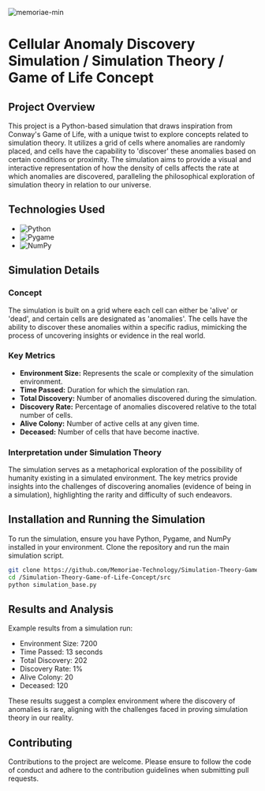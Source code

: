 
![memoriae-min](https://github.com/Memoriae-Technology/Simulation-Theory-Game-of-Life-Concept/assets/81470496/6e897766-0662-4fe9-9855-07d3cc163ffb)


# Cellular Anomaly Discovery Simulation / Simulation Theory / Game of Life Concept

## Project Overview
This project is a Python-based simulation that draws inspiration from Conway's Game of Life, with a unique twist to explore concepts related to simulation theory. It utilizes a grid of cells where anomalies are randomly placed, and cells have the capability to 'discover' these anomalies based on certain conditions or proximity. The simulation aims to provide a visual and interactive representation of how the density of cells affects the rate at which anomalies are discovered, paralleling the philosophical exploration of simulation theory in relation to our universe.

## Technologies Used
- ![Python](https://img.shields.io/badge/Python-3776AB?style=for-the-badge&logo=python&logoColor=white)
- ![Pygame](https://img.shields.io/badge/Pygame-3776AB?style=for-the-badge&logo=pygame&logoColor=white)
- ![NumPy](https://img.shields.io/badge/NumPy-3776AB?style=for-the-badge&logo=numpy&logoColor=white)

## Simulation Details

### Concept
The simulation is built on a grid where each cell can either be 'alive' or 'dead', and certain cells are designated as 'anomalies'. The cells have the ability to discover these anomalies within a specific radius, mimicking the process of uncovering insights or evidence in the real world.

### Key Metrics
- **Environment Size:** Represents the scale or complexity of the simulation environment.
- **Time Passed:** Duration for which the simulation ran.
- **Total Discovery:** Number of anomalies discovered during the simulation.
- **Discovery Rate:** Percentage of anomalies discovered relative to the total number of cells.
- **Alive Colony:** Number of active cells at any given time.
- **Deceased:** Number of cells that have become inactive.

### Interpretation under Simulation Theory
The simulation serves as a metaphorical exploration of the possibility of humanity existing in a simulated environment. The key metrics provide insights into the challenges of discovering anomalies (evidence of being in a simulation), highlighting the rarity and difficulty of such endeavors.

## Installation and Running the Simulation
To run the simulation, ensure you have Python, Pygame, and NumPy installed in your environment. Clone the repository and run the main simulation script.

```bash
git clone https://github.com/Memoriae-Technology/Simulation-Theory-Game-of-Life-Concept.git
cd /Simulation-Theory-Game-of-Life-Concept/src
python simulation_base.py
```

## Results and Analysis
Example results from a simulation run:

- Environment Size: 7200
- Time Passed: 13 seconds
- Total Discovery: 202
- Discovery Rate: 1%
- Alive Colony: 20
- Deceased: 120

These results suggest a complex environment where the discovery of anomalies is rare, aligning with the challenges faced in proving simulation theory in our reality.

## Contributing
Contributions to the project are welcome. Please ensure to follow the code of conduct and adhere to the contribution guidelines when submitting pull requests.
